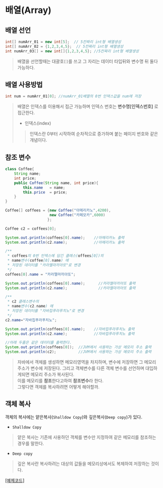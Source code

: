 # 배열(Array)
## 배열 선언
```java
int[] numArr_01 = new int[5];  // 5칸짜리 int형 배열생성
int[] numArr_02 = {1,2,3,4,5};  // 5칸짜리 int형 배열생성
int numArr_03[] = new int[]{1,2,3,4,5}; //5칸짜리 int형 배열생성
```
> 배열을 선언할때는 대괄호`[]`를 쓰고 그 자리는 데이터 타입뒤와 변수명 뒤 둘다 가능하다.    

## 배열 사용방법
```java
int num = numArr_01[0]; //numArr_01배열의 0번 인덱스값을 num에 저장
``` 
> 배열은 인덱스를 이용해서 접근 가능하며 인덱스 번호는 **변수명\[인덱스번호\]** 로 접근한다. 
> - 인덱스(index)
> > 인덱스란 0부터 시작하여 순차적으로 증가하며 붙는 페이지 번호와 같은 개념이다.

## 참조 변수
```java
class Coffee{
    String name;
    int price;
    public Coffee(String name, int price){
        this.name   = name;
        this.price  = price;
    }
}

Coffee[] coffees = {new Coffee("아메리카노",4200),
                    new Coffee("카페모카",6000)
                   };

Coffee c2 = coffees[0];

System.out.println(coffees[0].name);    //아메리카노 출력
System.out.println(c2.name);            //아메리카노 출력

/**
 * coffees의 0번 인덱스에 담긴 클래스(offees[0])의 
 * name변수(coffee[0].name) 에 
 * 저장된 데이터를 "카라멜마끼아또"로 변경
 */
coffees[0].name = "카라멜마끼아또";     

System.out.println(coffees[0].name);      //카라멜마끼아또 출력
System.out.println(c2.name);              //카라멜마끼아또 출력

/**
 * c2 클래스변수의 
 * name변수(c2.name) 에 
 * 저장된 데이터를 "자바칩푸라푸치노"로 변경
 */
c2.name="자바칩푸라푸치노";

System.out.println(coffees[0].name);    //자바칩푸라푸치노 출력
System.out.println(c2.name);            //자바칩푸라푸치노 출력

//아래 두줄은 같은 데이터를 출력한다.
System.out.println(coffees[0]);  //JVM에서 사용하는 가상 메모리 주소 출력
System.out.println(c2);          //JVM에서 사용하는 가상 메모리 주소 출력
```
> 자바에서 객체를 생성하면 메모리영역을 차지하며, 변수에 저장하면 그 메모리 주소가 변수에 저장된다. 
> 그리고 객체변수를 다른 객체 변수를 선언하며 대입하게되면 메모리 주소가 복사된다.  
> 이를 메모리를 **참조**한다고하여 **참조변수**라 한다.     
> 그렇다면 객체를 복사하려면 어떻게 해야할까.

## 객체 복사
객체의 복사에는 얕은복사(`Shalldow Copy`)와 깊은복사(`Deep copy`)가 있다.

- `Shalldow Copy`
> 얕은 복사는 기존에 사용하던 객체를 변수만 지정하여 같은 메모리를 참조하는 경우를 말한다.

- `Deep copy`
> 깊은 복사란 복사하려는 대상의 값들을 메모리상에서도 복제하여 저장하는 것이다.

[[예제코드]](../../com/study/class02/chapter04/ex_array.java)